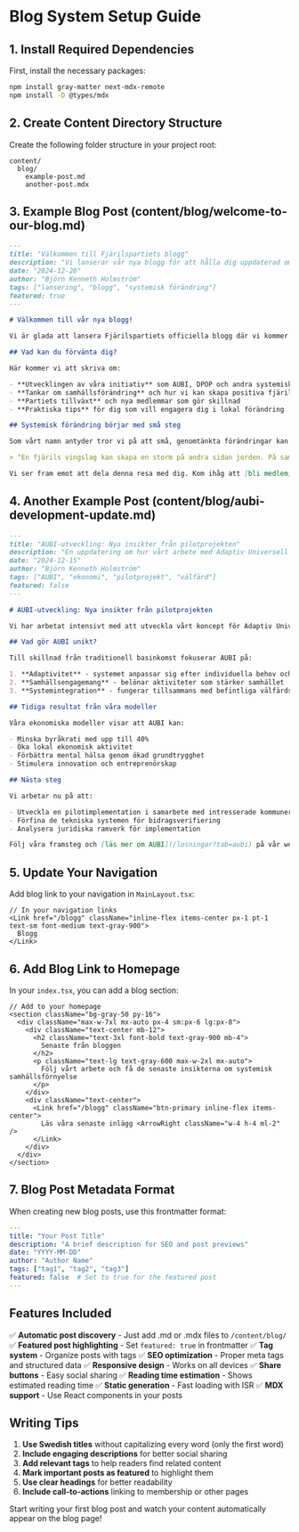 # Blog System Setup Guide

## 1. Install Required Dependencies

First, install the necessary packages:

```bash
npm install gray-matter next-mdx-remote
npm install -D @types/mdx
```

## 2. Create Content Directory Structure

Create the following folder structure in your project root:

```
content/
  blog/
    example-post.md
    another-post.mdx
```

## 3. Example Blog Post (content/blog/welcome-to-our-blog.md)

```markdown
---
title: "Välkommen till Fjärilspartiets blogg"
description: "Vi lanserar vår nya blogg för att hålla dig uppdaterad om vårt arbete med systemisk samhällsförnyelse och de senaste utvecklingarna inom partiet."
date: "2024-12-20"
author: "Björn Kenneth Holmström"
tags: ["lansering", "blogg", "systemisk förändring"]
featured: true
---

# Välkommen till vår nya blogg!

Vi är glada att lansera Fjärilspartiets officiella blogg där vi kommer att dela våra tankar, uppdateringar och insikter om systemisk samhällsförnyelse.

## Vad kan du förvänta dig?

Här kommer vi att skriva om:

- **Utvecklingen av våra initiativ** som AUBI, DPOP och andra systemiska lösningar
- **Tankar om samhällsförändring** och hur vi kan skapa positiva fjärilseffekter
- **Partiets tillväxt** och nya medlemmar som gör skillnad
- **Praktiska tips** för dig som vill engagera dig i lokal förändring

## Systemisk förändring börjar med små steg

Som vårt namn antyder tror vi på att små, genomtänkta förändringar kan skapa stora positiva effekter i samhället. Denna blogg är ett av många sätt vi kommunicerar och bygger gemenskap kring vår vision.

> "En fjärils vingslag kan skapa en storm på andra sidan jorden. På samma sätt kan våra gemensamma ansträngningar för systemisk förändring transformera hela samhället."

Vi ser fram emot att dela denna resa med dig. Kom ihåg att [bli medlem](/bli-medlem) för att vara en del av förändringen!
```

## 4. Another Example Post (content/blog/aubi-development-update.md)

```markdown
---
title: "AUBI-utveckling: Nya insikter från pilotprojekten"
description: "En uppdatering om hur vårt arbete med Adaptiv Universell Basinkomst utvecklas och vad vi lärt oss från våra tidiga analyser."
date: "2024-12-15"
author: "Björn Kenneth Holmström"
tags: ["AUBI", "ekonomi", "pilotprojekt", "välfärd"]
featured: false
---

# AUBI-utveckling: Nya insikter från pilotprojekten

Vi har arbetat intensivt med att utveckla vårt koncept för Adaptiv Universell Basinkomst (AUBI) och vill dela några viktiga insikter från våra analyser.

## Vad gör AUBI unikt?

Till skillnad från traditionell basinkomst fokuserar AUBI på:

1. **Adaptivitet** - systemet anpassar sig efter individuella behov och lokala förhållanden
2. **Samhällsengagemang** - belönar aktiviteter som stärker samhället
3. **Systemintegration** - fungerar tillsammans med befintliga välfärdssystem

## Tidiga resultat från våra modeller

Våra ekonomiska modeller visar att AUBI kan:

- Minska byråkrati med upp till 40%
- Öka lokal ekonomisk aktivitet
- Förbättra mental hälsa genom ökad grundtrygghet
- Stimulera innovation och entreprenörskap

## Nästa steg

Vi arbetar nu på att:

- Utveckla en pilotimplementation i samarbete med intresserade kommuner
- Förfina de tekniska systemen för bidragsverifiering
- Analysera juridiska ramverk för implementation

Följ våra framsteg och [läs mer om AUBI](/losningar?tab=aubi) på vår webbplats.
```

## 5. Update Your Navigation

Add blog link to your navigation in `MainLayout.tsx`:

```tsx
// In your navigation links
<Link href="/blogg" className="inline-flex items-center px-1 pt-1 text-sm font-medium text-gray-900">
  Blogg
</Link>
```

## 6. Add Blog Link to Homepage

In your `index.tsx`, you can add a blog section:

```tsx
// Add to your homepage
<section className="bg-gray-50 py-16">
  <div className="max-w-7xl mx-auto px-4 sm:px-6 lg:px-8">
    <div className="text-center mb-12">
      <h2 className="text-3xl font-bold text-gray-900 mb-4">
        Senaste från bloggen
      </h2>
      <p className="text-lg text-gray-600 max-w-2xl mx-auto">
        Följ vårt arbete och få de senaste insikterna om systemisk samhällsförnyelse
      </p>
    </div>
    <div className="text-center">
      <Link href="/blogg" className="btn-primary inline-flex items-center">
        Läs våra senaste inlägg <ArrowRight className="w-4 h-4 ml-2" />
      </Link>
    </div>
  </div>
</section>
```

## 7. Blog Post Metadata Format

When creating new blog posts, use this frontmatter format:

```yaml
---
title: "Your Post Title"
description: "A brief description for SEO and post previews"
date: "YYYY-MM-DD"
author: "Author Name"
tags: ["tag1", "tag2", "tag3"]
featured: false  # Set to true for the featured post
---
```

## Features Included

✅ **Automatic post discovery** - Just add .md or .mdx files to `/content/blog/`
✅ **Featured post highlighting** - Set `featured: true` in frontmatter
✅ **Tag system** - Organize posts with tags
✅ **SEO optimization** - Proper meta tags and structured data
✅ **Responsive design** - Works on all devices
✅ **Share buttons** - Easy social sharing
✅ **Reading time estimation** - Shows estimated reading time
✅ **Static generation** - Fast loading with ISR
✅ **MDX support** - Use React components in your posts

## Writing Tips

1. **Use Swedish titles** without capitalizing every word (only the first word)
2. **Include engaging descriptions** for better social sharing
3. **Add relevant tags** to help readers find related content
4. **Mark important posts as featured** to highlight them
5. **Use clear headings** for better readability
6. **Include call-to-actions** linking to membership or other pages

Start writing your first blog post and watch your content automatically appear on the blog page!
